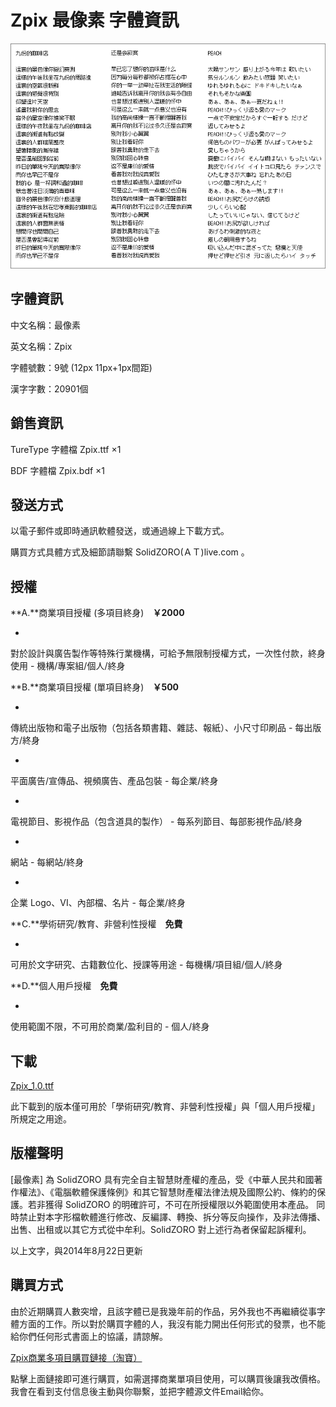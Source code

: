 

Zpix 最像素 字體資訊
========

![zpix review](./assets/img/Zpix_1.0_review.gif)

字體資訊
--------

中文名稱：最像素

英文名稱：Zpix

字體號數：9號 (12px 11px+1px間距)

漢字字數：20901個

銷售資訊
--------

TureType 字體檔 Zpix.ttf ×1

BDF 字體檔 Zpix.bdf ×1


發送方式
--------

以電子郵件或即時通訊軟體發送，或通過線上下載方式。

購買方式具體方式及細節請聯繫 SolidZORO(ＡＴ)live.com 。



授權
--------

**A.**商業項目授權 (多項目終身)　**￥2000**

*
對於設計與廣告製作等特殊行業機構，可給予無限制授權方式，一次性付款，終身使用 - 機構/專案組/個人/終身

**B.**商業項目授權 (單項目終身)　**￥500**

*
傳統出版物和電子出版物（包括各類書籍、雜誌、報紙）、小尺寸印刷品 - 每出版方/終身

*
平面廣告/宣傳品、視頻廣告、產品包裝 - 每企業/終身

*
電視節目、影視作品（包含道具的製作） - 每系列節目、每部影視作品/終身

*
網站 - 每網站/終身

*
企業 Logo、VI、內部檔、名片 - 每企業/終身

**C.**學術研究/教育、非營利性授權　**免費**

*
可用於文字研究、古籍數位化、授課等用途 - 每機構/項目組/個人/終身

**D.**個人用戶授權　**免費**

*
使用範圍不限，不可用於商業/盈利目的 - 個人/終身



下載
--------

[Zpix_1.0.ttf](./dist/Zpix_1.0.ttf)

此下載到的版本僅可用於「學術研究/教育、非營利性授權」與「個人用戶授權」所規定之用途。

版權聲明
--------

[最像素] 為 SolidZORO 具有完全自主智慧財產權的產品，受《中華人民共和國著作權法》、《電腦軟體保護條例》和其它智慧財產權法律法規及國際公約、條約的保護。若非獲得
SolidZORO 的明確許可，不可在所授權限以外範圍使用本產品。 同時禁止對本字形檔軟體進行修改、反編譯、轉換、拆分等反向操作，及非法傳播、出售、出租或以其它方式從中牟利。SolidZORO
對上述行為者保留起訴權利。

以上文字，與2014年8月22日更新



購買方式
--------

由於近期購買人數突增，且該字體已是我幾年前的作品，另外我也不再繼續從事字體方面的工作。所以對於購買字體的人，我沒有能力開出任何形式的發票，也不能給你們任何形式書面上的協議，請諒解。

[Zpix商業多項目購買鏈接（淘寶）](http://2.taobao.com/item.htm?id=40747303491)

點擊上面鏈接即可進行購買，如需選擇商業單項目使用，可以購買後讓我改價格。我會在看到支付信息後主動與你聯繫，並把字體源文件Email給你。

